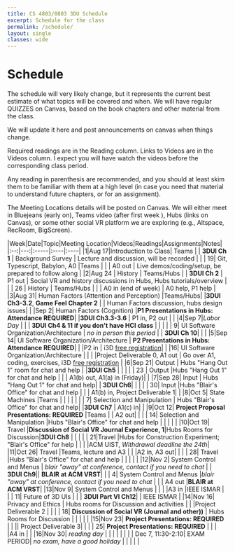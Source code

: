 ```yaml
---
title: CS 4803/8803 3DU Schedule
excerpt: Schedule for the class
permalink: /schedule/
layout: single
classes: wide
---
```


# Schedule

The schedule will very likely change, but it represents the current best estimate of what topics will be covered and when.  We will have regular QUIZZES on Canvas, based on the book chapters and other material from the class.

We will update it here and post announcements on canvas when things change.

Required readings are in the Reading column. Links to Videos are in the Videos column.  I expect you will have watch the videos before the corresponding class period.

Any reading in parenthesis are recommended, and you should at least skim them to be familiar with them at a high level (in case you need that material to understand future chapters, or for an assignment).

The Meeting Locations details will be posted on Canvas.  We will either meet in Bluejeans (early on), Teams video (after first week ), Hubs (links on Canvas), or some other social VR platform we are exploring (e.g., Altspace, RecRoom, BigScreen).

|Week|Date|Topic|Meeting Location|Videos|Readings|Assignments|Notes|
|:--:|---:|:-----|:----|:----|
|1|Aug 17|Introduction to Class| Teams | | **3DUI Ch 1** | Background Survey | Lecture and discussion, will be recorded |
| | 19| Git, Typescript, Babylon, A0 |Teams | | | A0 out | Live demos/coding/setup, be prepared to follow along |
|2|Aug 24 | History  | Teams/Hubs | | **3DUI Ch 2**  | P1 out | Social VR and history discussions in Hubs, Hubs tutorials/overview |
| | 26 |  History | Teams/Hubs | | | A0 in (end of week) | A0 help, P1 help |
|3|Aug 31| Human Factors (Attention and Perception) |Teams/Hubs| |**3DUI Ch3-3.2**, **Game Feel Chapter 2** | | Human Factors discussion, hubs design issues|
| |Sep 2| Human Factors (Cognition) |**P1 Presentations in Hubs: Attendance REQUIRED**| |**3DUI Ch3.3-3.6** | P1 in, P2 out | |
|4|Sep 7|_Labor Day_ | | | **3DUI Ch4 & 11 if you don't have HCI class** | | |
| | 9| UI Software Organization/Architecture | _no in person this period_ | | **3DUI Ch 10**| |  |
|5|Sep 14| UI Software Organization/Architecture | **P2 Presentations in Hubs: Attendance REQUIRED**| | |P2 in | i3D [free registration](https://bit.ly/i3d2020reg)|
| |16| UI Software Organization/Architecture | | | |Project Deliverable 0, A1 out | Go over A1, coding, exercises, i3D [free registration](https://bit.ly/i3d2020reg) |
|6|Sep 21| Output | Hubs "Hang Out 1" room for chat and help | |**3DUI Ch5**  | | |
| | 23 | Output |Hubs "Hang Out 1" for chat and help | | | A1(b) out, A1(a) in (Friday)| |
|7|Sep 28| Input | Hubs "Hang Out 1" for chat and help| | **3DUI Ch6**| | |
| |  30| Input |Hubs "Blair's Office" for chat and help | | | A1(b) in, Project Deliverable 1| |
|8|Oct 5| State Machines |Teams | | | | |
| | 7| Selection and Manipulation | Hubs "Blair's Office" for chat and help| |**3DUI Ch7** | A1(c) in| |
|9|Oct 12| **Project Proposal Presentations: REQUIRED** |Teams | | A2 out| |
| | 14| Selection and Manipulation |Hubs "Blair's Office" for chat and help | | | | |
|10|Oct 19| Travel |**Discussion of Social VR Journal Experience, 1**|Hubs Rooms for Discussion|**3DUI Ch8** | | |
| | 21|Travel |Hubs for Construction Experiment; "Blair's Office" for help | | | |ACM UIST, _Withdrawal deadline the 24th_|
|11|Oct 26| Travel |Teams, lecture and A3 | | |A2 in, A3 out| |
| | 28| Travel |Hubs "Blair's Office" for chat and help | | | | |
|12|Nov 2| System Control and Menus | _blair "away" at conference, contact if you need to chat_ | | **3DUI Ch9**|| **BLAIR at ACM VRST**|
| | 4| System Control and Menus |_blair "away" at conference, contact if you need to chat_ | | | A4 out |**BLAIR at ACM VRST**|
|13|Nov 9| System Control and Menus | | | |A3 in  |IEEE ISMAR |
| | 11| Future of 3D UIs | | | **3DUI Part VI Ch12**| | IEEE ISMAR |
|14|Nov 16| Privacy and Ethics | Hubs rooms for Discussion and activities | | |Project Deliverable 2 | |
| | 18| **Discussion of Social VR (Journal and other))** | Hubs Rooms for Discussion | | | | |
|15|Nov 23| **Project Presentations: REQUIRED** | | || Project Deliverable 3| |
| | 25| **Project Presentations: REQUIRED** | | | |A4 in  | |
|16|Nov 30| *reading day* | | | | | |
| | Dec 7, 11:30-2:10| EXAM PERIOD| _no exam, have a good holiday_ | | | | |